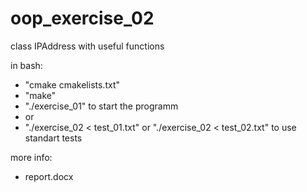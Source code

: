 # oop_exercise_02
class IPAddress with useful functions

in bash:
- "cmake cmakelists.txt"
- "make"
- "./exercise_01" to start the programm
- or
- "./exercise_02 < test_01.txt" or "./exercise_02 < test_02.txt" to use standart tests

more info:
- report.docx
